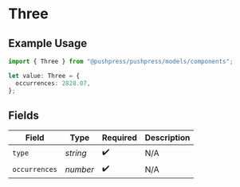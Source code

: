 # Three

## Example Usage

```typescript
import { Three } from "@pushpress/pushpress/models/components";

let value: Three = {
  occurrences: 2828.07,
};
```

## Fields

| Field              | Type               | Required           | Description        |
| ------------------ | ------------------ | ------------------ | ------------------ |
| `type`             | *string*           | :heavy_check_mark: | N/A                |
| `occurrences`      | *number*           | :heavy_check_mark: | N/A                |